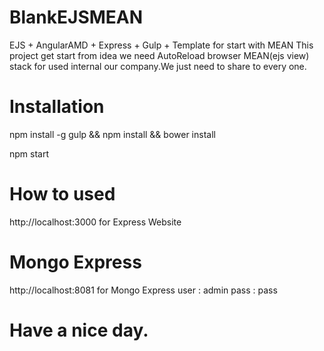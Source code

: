 # BlankEJSMEAN
EJS + AngularAMD + Express + Gulp + Template for start with MEAN
This project get start from idea we need AutoReload browser MEAN(ejs view) stack for used internal our company.We just need to share to every one.

# Installation
npm install -g gulp && npm install && bower install

npm start

# How to used
http://localhost:3000 for Express Website

# Mongo Express
http://localhost:8081 for Mongo Express 
user : admin
pass : pass


# Have a nice day.
